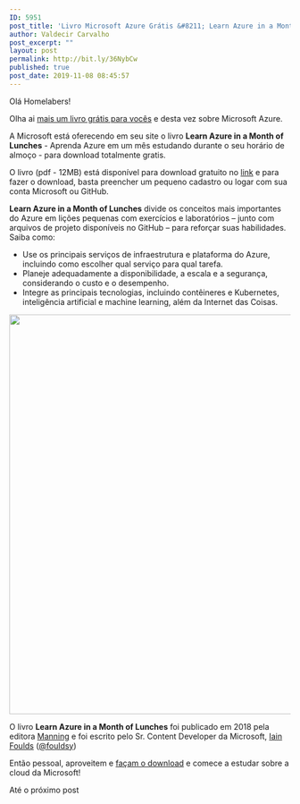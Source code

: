 ```yaml
---
ID: 5951
post_title: 'Livro Microsoft Azure Grátis &#8211; Learn Azure in a Month of Lunches'
author: Valdecir Carvalho
post_excerpt: ""
layout: post
permalink: http://bit.ly/36NybCw
published: true
post_date: 2019-11-08 08:45:57
---
```

Olá Homelabers!

Olha ai <a href="http://homelaber.com.br/livro-kubernetes-gratis-kubernetes-up-and-running-second-edition/">mais um livro grátis para vocês</a> e desta vez sobre Microsoft Azure.

A Microsoft está oferecendo em seu site o livro <strong>Learn Azure in a Month of Lunches</strong> - Aprenda Azure em um mês estudando durante o seu horário de almoço - para download totalmente gratis.

O livro (pdf - 12MB) está disponível para download gratuito no <a href="https://azure.microsoft.com/pt-br/resources/learn-azure-in-a-month-of-lunches/" target="_blank" rel="noopener noreferrer">link</a> e para fazer o download, basta preencher um pequeno cadastro ou logar com sua conta Microsoft ou GitHub.
<div><b>Learn Azure in a Month of Lunches</b> divide os conceitos mais importantes do Azure em lições pequenas com exercícios e laboratórios – junto com arquivos de projeto disponíveis no GitHub – para reforçar suas habilidades. Saiba como:</div>
<div>
<ul>
 	<li>Use os principais serviços de infraestrutura e plataforma do Azure, incluindo como escolher qual serviço para qual tarefa.</li>
 	<li>Planeje adequadamente a disponibilidade, a escala e a segurança, considerando o custo e o desempenho.</li>
 	<li>Integre as principais tecnologias, incluindo contêineres e Kubernetes, inteligência artificial e machine learning, além da Internet das Coisas.</li>
</ul>
</div>
<a href="https://info.microsoft.com/LearnAzureInAMonthOfLunches.html" target="_blank" rel="noopener noreferrer"><img class="aligncenter size-full wp-image-5962" src="http://homelaber.com.br/site/wp-content/uploads/2019/11/learn-azure-in-a-month-of-lunches-livro-capa.png" alt="" width="574" height="715" /></a>

O livro <b>Learn Azure in a Month of Lunches</b> foi publicado em 2018 pela editora <a href="https://www.manning.com/" target="_blank" rel="noopener noreferrer">Manning</a> e foi escrito pelo Sr. Content Developer da Microsoft, <a href="https://github.com/iainfoulds" target="_blank" rel="noopener noreferrer">Iain Foulds</a> (<a href="https://twitter.com/fouldsy" target="_blank" rel="noopener noreferrer">@fouldsy</a>)

Então pessoal, aproveitem e <a href="https://azure.microsoft.com/pt-br/resources/learn-azure-in-a-month-of-lunches/" target="_blank" rel="noopener noreferrer">façam o download</a> e comece a estudar sobre a cloud da Microsoft!

Até o próximo post